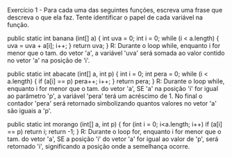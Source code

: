 Exercício 1 - Para cada uma das seguintes funções, escreva uma frase que descreva o que ela faz. Tente identificar o papel de cada variável na função.

public static int banana (int[] a) {
int uva = 0;
int i = 0;
while (i < a.length) {
uva = uva + a[i];
i++;
}
return uva;
}
R: Durante o loop while, enquanto i for menor que o tam. do vetor 'a', a variável 'uva' será somada ao valor contido no vetor 'a' na posição de 'i'.

public static int abacate (int[] a, int p) {
int i = 0;
int pera = 0;
while (i < a.length) {
if (a[i] == p) pera++;
i++;
}
return pera;
}
R: Durante o loop while, enquanto i for menor que o tam. do vetor 'a', SE 'a' na posição 'i' for igual ao parâmetro 'p', a variável 'pera' terá um acréscimo de 1. No final o contador 'pera' será retornado simbolizando quantos valores no vetor 'a' são iguais a 'p'.

public static int morango (int[] a, int p) {
for (int i = 0; i<a.length; i++)
if (a[i] == p)
return i;
return -1;
}
R: Durante o loop for, enquanto i for menor que o tam. do vetor 'a', SE a posição 'i' do vetor 'a' for igual ao valor de 'p', será retornado 'i', significando a posição onde a semelhança ocorre.
